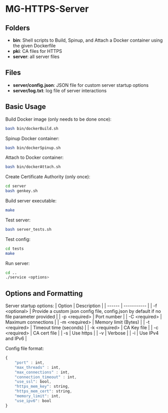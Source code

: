 # MG-HTTPS-Server

## Folders

- **bin**: Shell scripts to Build, Spinup, and Attach a Docker container using the given Dockerfile
- **pki**: CA files for HTTPS
- **server**: all server files

## Files

- **server/config.json**: JSON file for custom server startup options
- **server/log.txt**: log file of server interactions

## Basic Usage

Build Docker image (only needs to be done once):

```sh
bash bin/dockerBuild.sh
```

Spinup Docker container:

```sh
bash bin/dockerSpinup.sh
```

Attach to Docker container:

```sh
bash bin/dockerAttach.sh
```

Create Certificate Authority (only once):

```sh
cd server
bash genkey.sh
```

Build server executable:

```sh
make
```

Test server:

```sh
bash server_tests.sh
```

Test config:

```sh
cd tests
make
```

Run server:

```sh
cd ..
./service <options>
```

## Options and Formatting

Server startup options:
| Option | Description |
| ------ | ----------- |
| -f \<optional\> | Provide a custom json config file, config.json by default if no file parameter provided |
| -p \<required\> | Port number |
| -C \<required\> | Maximum connections |
| -m \<required\> | Memory limit (Bytes) |
| -t \<required\> | Timeout time (seconds) |
| -k \<required\> | CA Key file |
| -c \<required\> | CA cert file |
| -s | Use https |
| -v | Verbose |
| -i | Use IPv4 and IPv6 |

Config file format:
```javascript
{
	"port" : int,
	"max_threads" : int,
	"max_connections" : int,
	"connection_timeout" : int,
	"use_ssl": bool,
	"https_mem_key": string,
	"https_mem_cert": string,
	"memory_limit": int,
	"use_ipv6": bool
}
```
